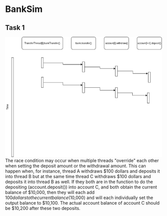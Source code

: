 # BankSim

## Task 1
![Task 1 Diagram](Task_1.png)
The race condition may occur when multiple threads "override" each other when setting the deposit amount or the withdrawal amount. This can happen when, for instance, thread A withdraws $100 dollars and deposits it into thread B but at the same time thread C withdraws $100 dollars and deposits it into thread B as well. If they both are in the function to do the depositing (account.deposit()) into account C, and both obtain the current balance of $10,000, then they will each add $100 dollars to the current balance ($10,000) and will each individually set the output balance to $10,100. The actual account balance of account C should be $10,200 after these two deposits.